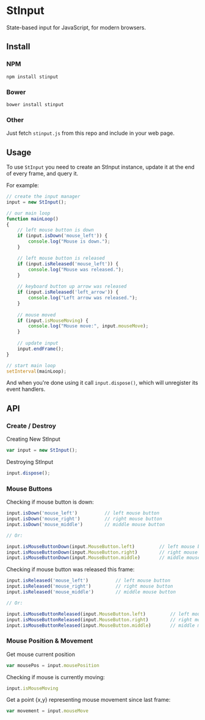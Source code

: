 # StInput

State-based input for JavaScript, for modern browsers.

## Install

### NPM

```
npm install stinput
```

### Bower

```
bower install stinput
```

### Other

Just fetch `stinput.js` from this repo and include in your web page.

## Usage

To use `StInput` you need to create an StInput instance, update it at the end of every frame, and query it. 

For example:

```js
// create the input manager
input = new StInput();

// our main loop
function mainLoop() 
{
	// left mouse button is down
	if (input.isDown('mouse_left')) {
		console.log("Mouse is down.");
	}

	// left mouse button is released
	if (input.isReleased('mouse_left')) {
		console.log("Mouse was released.");
	}
	
	// keyboard button up arrow was released
	if (input.isReleased('left_arrow')) {
		console.log("Left arrow was released.");
	}
	
	// mouse moved
	if (input.isMouseMoving) {
		console.log("Mouse move:", input.mouseMove);
	}
	
	// update input
	input.endFrame();
}

// start main loop
setInterval(mainLoop);
```

And when you're done using it call ```input.dispose()```, which will unregister its event handlers.

## API

### Create / Destroy

Creating New StInput

```js
var input = new StInput();
```

Destroying StInput

```js
input.dispose();
```

### Mouse Buttons

Checking if mouse button is down:

```js
input.isDown('mouse_left')			// left mouse button
input.isDown('mouse_right')			// right mouse button
input.isDown('mouse_middle')		// middle mouse button

// Or:

input.isMouseButtonDown(input.MouseButton.left)			// left mouse button
input.isMouseButtonDown(input.MouseButton.right)		// right mouse button
input.isMouseButtonDown(input.MouseButton.middle)		// middle mouse button
```

Checking if mouse button was released this frame:

```js
input.isReleased('mouse_left')			// left mouse button
input.isReleased('mouse_right')			// right mouse button
input.isReleased('mouse_middle')		// middle mouse button

// Or:

input.isMouseButtonReleased(input.MouseButton.left)			// left mouse button
input.isMouseButtonReleased(input.MouseButton.right)		// right mouse button
input.isMouseButtonReleased(input.MouseButton.middle)		// middle mouse button
```

### Mouse Position & Movement

Get mouse current position

```js
var mousePos = input.mousePosition
```

Checking if mouse is currently moving:

```js
input.isMouseMoving
```

Get a point {x,y} representing mouse movement since last frame:

```js
var movement = input.mouseMove
```

